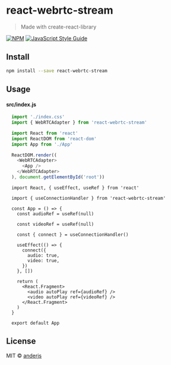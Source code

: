 # react-webrtc-stream

> Made with create-react-library

[![NPM](https://img.shields.io/npm/v/react-webrtc-stream.svg)](https://www.npmjs.com/package/react-webrtc-stream) [![JavaScript Style Guide](https://img.shields.io/badge/code_style-standard-brightgreen.svg)](https://standardjs.com)

## Install

```bash
npm install --save react-webrtc-stream
```

## Usage


#### src/index.js

```js
  import './index.css'
  import { WebRTCAdapter } from 'react-webrtc-stream'

  import React from 'react'
  import ReactDOM from 'react-dom'
  import App from './App'

  ReactDOM.render((
    <WebRTCAdapter>
      <App />
    </WebRTCAdapter>
  ), document.getElementById('root'))
```

```tsx
  import React, { useEffect, useRef } from 'react'

  import { useConnectionHandler } from 'react-webrtc-stream'

  const App = () => {
    const audioRef = useRef(null)

    const videoRef = useRef(null)

    const { connect } = useConnectionHandler()

    useEffect(() => {
      connect({
        audio: true,
        video: true,
      })
    }, [])

    return (
      <React.Fragment>
        <audio autoPlay ref={audioRef} />
        <video autoPlay ref={videoRef} />
      </React.Fragment>
    )
  }

  export default App
```

## License

MIT © [anderjs](https://github.com/anderjs)
